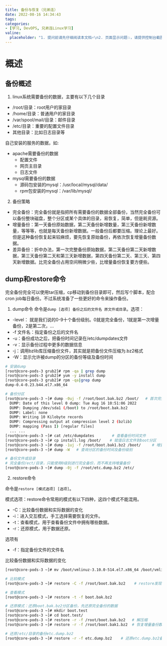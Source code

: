 ```yaml
---
title: 备份与恢复（兄弟连）
date: 2022-08-16 14:34:43
tags:
categories:
- [学习, DevOPS, 兄弟连Linux学习]
valine:
  placeholder: "1. 提问前请先仔细阅读本文档⚡\n2. 页面显示问题💥，请提供控制台截图📸或者您的测试网址\n3. 其他任何报错💣，请提供详细描述和截图📸，祝食用愉快💪"
---
```


# 概述

## 备份概述

1. linux系统需要备份的数据，主要有以下几个目录
- /root/目录：root用户的家目录
- /home/目录：普通用户的家目录
- /var/spool/mail/目录：邮件目录
- /etc/目录：重要的配置文件目录
- 其他目录：比如日志目录等

自己安装的服务的数据，如:
- apache需要备份的数据
  - 配置文件
  - 网页主目录
  - 日志文件
- mysql需要备份的数据
  - 源码包安装的mysql：/usr/local/mysql/data/
  - rpm包安装的mysql：/var/lib/mysql/

2. 备份策略

- 完全备份：完全备份就是指把所有需要备份的数据全部备份，当然完全备份可以备份整块磁盘，整个分区或某个具体的目录，易恢复，简单，但是耗资源。
- 增量备份：第一天备份原始数据，第二天备份新增数量，第三天备份新增数量，等等等，也就是每天备份新增数据。一般备份后都要压缩。理论上最好。但是这种备份恢复起来较麻烦，要先恢复原始备份，再依次恢复增量备份数据。
- 差异备份：折中办法，第一次完整备份原始数据，第二天备份第二天新增数据，第三天备份第二天和第三天新增数据，第四天备份第二天、第三天、第四天新增数据。比完全备份占用空间稍微少些，比增量备份恢复要方便些。

## dump和restore命令

完全备份完全可以使用tar压缩，cp移动到备份目录即可，然后写个脚本，配合cron job每日备份。不过系统准备了一些更好的命令来操作备份。

1. dump命令
命令是`dump [选项] 备份之后的文件名 原文件或目录`。选项：
- -level： 就是我们说的0-9十个备份级别。0就是完全备份，1就是第一次增量备份，2是第二次，...
- -f 文件名：指定备份之后的文件名
- -u：备份成功之后，把备份时间记录在/etc/dumpdates文件
- -v：显示备份过程中更多的数据信息
- -j：调用bzlib库压缩备份文件，其实就是把备份文件压缩为.bz2格式
- -W：显示允许被dump的分区的备份等级及备份时间

```bash
# 安装dump
[root@core-pods-3 grub2]# rpm -qa | grep dump
[root@core-pods-3 grub2]# yum -y install dump
[root@core-pods-3 grub2]# rpm -qa|grep dump
dump-0.4-0.23.b44.el7.x86_64

# 备份分区
[root@core-pods-3 ~]# dump -0uj -f /root/boot.bak.bz2 /boot/   # 首次完全备份
  DUMP: Date of this level 0 dump: Tue Aug 16 10:51:06 2022
  DUMP: Dumping /dev/sda1 (/boot) to /root/boot.bak.bz2
  DUMP: Label: none
  DUMP: Writing 10 Kilobyte records
  DUMP: Compressing output at compression level 2 (bzlib)
  DUMP: mapping (Pass I) [regular files]
  ... ...
[root@core-pods-3 ~]# cat /etc/dumpdates        # 查看备份时间文件
[root@core-pods-3 ~]# cp install.log /boot/    # 赋值日志文件到boot分区
[root@core-pods-3 ~]# dump -1uj -f /root/boot.bak1.bz2 /boot/     # 增量备份/boot分区，并压缩
[root@core-pods-3 ~]# dump -W   # 查询分区的备份时间及备份级别

# 备份文件或目录
# 完全备份/ect/目录，只能使用0级别进行完全备份，而不再支持增量备份
[root@core-pods-3 ~]# dump -0j -f /root/etc.dump.bz2 /etc/ 
```

2. restore命令

命令是`restore [模式选项] [选项]`。

模式选项：restore命令常用的模式有以下四种，这四个模式不能混用。

- -C：比较备份数据和实际数据的变化
- -i：进入交互模式，手工选择需要恢复的文件。
- -t：查看模式，用于查看备份文件中拥有哪些数据。
- -r：还原模式，用于数据还原。

选项有
- -f：指定备份文件的文件名

比较备份数据和实际数据的变化

```bash
[root@core-pods-3 ~]# mv /boot/vmlinuz-3.10.0-514.el7.x86_64 /boot/vmlinuz-3.10.0-514.el7.x86_64.bak   # 把boot目录中内核镜像文件改个名字

# 比较模式
[root@core-pods-3 ~]# restore -C -f /root/boot.bak.bz2    # restore发现内核镜像文件丢失

# 查看模式
[root@core-pods-3 ~]# restore -t -f boot.bak.bz2 

# 还原模式：还原boot.bak.bz2分区备份，先还原完全备份的数据
[root@core-pods-3 ~]# mkdir boot.test  
[root@core-pods-3 ~]# cd boot.test/
[root@core-pods-3 ~]# restore -r -f /root/boot.bak.bz2   # 解压缩
[root@core-pods-3 ~]# restore -r -f /root/boot.bak1.bz2  # 恢复增量备份数据

# 还原/etc/目录的备份etc.dump.bz2
[root@core-pods-3 ~]# restore -r -f etc.dump.bz2    # 还原etc.dump.bz2备份
```

